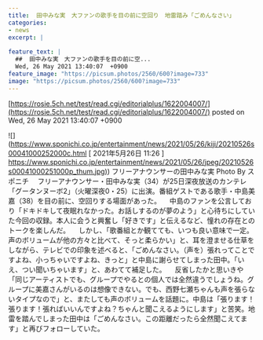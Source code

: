 ```yaml
---
title:  田中みな実　大ファンの歌手を目の前に空回り　地雷踏み「ごめんなさい」  
categories:
- news
excerpt: |
  
feature_text: |
  ##  田中みな実　大ファンの歌手を目の前に空...
  Wed, 26 May 2021 13:40:07  +0900
feature_image: "https://picsum.photos/2560/600?image=733"
image: "https://picsum.photos/2560/600?image=733"
---
```


[https://rosie.5ch.net/test/read.cgi/editorialplus/1622004007/](https://rosie.5ch.net/test/read.cgi/editorialplus/1622004007/)
posted on Wed, 26 May 2021 13:40:07  +0900

<!--more-->

![](https://www.sponichi.co.jp/entertainment/news/2021/05/26/kiji/20210526s00041000252000c.html [ 2021年5月26日 11:26 ] [https://www.sponichi.co.jp/entertainment/news/2021/05/26/jpeg/20210526s00041000251000p_thum.jpg)](https://www.sponichi.co.jp/entertainment/news/2021/05/26/jpeg/20210526s00041000251000p_thum.jpg)) フリーアナウンサーの田中みな実 Photo By スポニチ 　フリーアナウンサー・田中みな実（34）が25日深夜放送のカンテレ「グータンヌーボ2」（火曜深夜0・25）に出演。番組ゲストである歌手・中島美嘉（38）を目の前に、空回りする場面があった。 　中島のファンを公言しており「ドキドキして夜眠れなかった。お話しするのが夢のよう」と心待ちにしていた今回の収録。本人に会うと興奮し「好きです」と伝えるなど、憧れの存在とのトークを楽しんだ。 　しかし、「歌番組とか観てても、いつも良い意味で一定。声のボリュームが他の方々と比べて、そっと柔らかい」と、耳を澄ませる仕草をしながら、テレビでの印象を述べると、「ごめんなさい。（声を）張れってことですよね、小っちゃいですよね、きっと」と中島に謝らせてしまった田中。「いえ、つい聞いちゃいます」と、あわてて補足した。 　反省したかと思いきや「同じアーティストでも、グループでやるとの個人では全然違うでしょうね。グループに美嘉さんがいるのは想像できない。でも、西野七瀬ちゃんも声を張らないタイプなので」と、またしても声のボリュームを話題に。中島は「張ります！張ります！張ればいいんですよね？ちゃんと聞こえるようにします」と苦笑。地雷を踏んでしまった田中は「ごめんなさい。この距離だったら全然聞こえてます」と再びフォローしていた。
